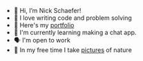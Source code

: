- 👋 Hi, I’m Nick Schaefer!
- 💫 I love writing code and problem solving
- 📕 Here's my [portfolio](https://www.nschaefer.com)
- 🐍 I'm currently learning making a chat app.
- 🗣 I'm open to work
- 🍄 In my free time I take [pictures](https://www.instagram.com/wildernns) of nature
